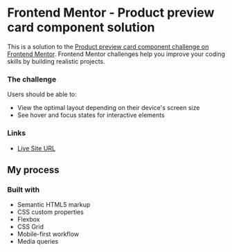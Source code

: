 # Frontend Mentor - Product preview card component solution

This is a solution to the [Product preview card component challenge on Frontend Mentor](https://www.frontendmentor.io/challenges/product-preview-card-component-GO7UmttRfa). Frontend Mentor challenges help you improve your coding skills by building realistic projects.

### The challenge

Users should be able to:

- View the optimal layout depending on their device's screen size
- See hover and focus states for interactive elements

### Links

- [Live Site URL](https://younes-dotcom.github.io/Product-Preview-Card-Component/)

## My process

### Built with

- Semantic HTML5 markup
- CSS custom properties
- Flexbox
- CSS Grid
- Mobile-first workflow
- Media queries
